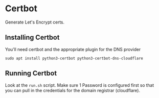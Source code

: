 # Certbot

Generate Let's Encrypt certs.

## Installing Certbot

You'll need certbot and the appropriate plugin for the DNS provider

```
sudo apt install python3-certbot python3-certbot-dns-cloudflare
```

## Running Certbot

Look at the `run.sh` script. Make sure 1 Password is configured first so that you can pull in the credentials for the domain registrar (cloudflare).
